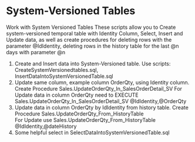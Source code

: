 # System-Versioned Tables
Work with System Versioned Tables
These scripts  allow you to Create system-versioned temporal table with Identity Column, Select, Insert and Update data, as well as create procedures for deleting rows with the parameter @IdIdentity, deleting rows in the history table for the last @n days with parameter @n 

1. Create and Insert data into System-Versioned table. Use scripts: CreateSystemVersionedtables.sql, InsertDataIntoSystemVersionedTable.sql
2. Update same column, example column OrderQty, using Identity column. Create Procedure Sales.UpdateOrderQty_In_SalesOrderDetail_SV
    For Update data in column OrderQty need to EXECUTE Sales.UpdateOrderQty_In_SalesOrderDetail_SV @IdIdentity,@OrderQty
3. Update data in column OrderQty by IdIdentity from history table. Create Procedure Sales.UpdateOrderQty_From_HistoryTable   
    For Update use Sales.UpdateOrderQty_From_HistoryTable @IdIdentity,@dateHistory
4. Some helpful select in SelectDataIntoSystemVersionedTable.sql
    

